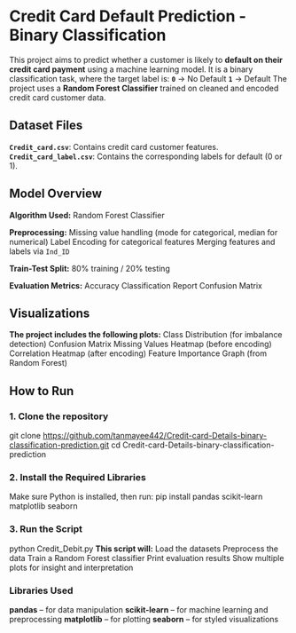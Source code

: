 # Credit Card Default Prediction - Binary Classification

This project aims to predict whether a customer is likely to **default on their credit card payment** using a machine learning model. It is a binary classification task, where the target label is:
**`0`** → No Default
**`1`** → Default
The project uses a **Random Forest Classifier** trained on cleaned and encoded credit card customer data.

##  Dataset Files
**`Credit_card.csv`**: Contains credit card customer features.
**`Credit_card_label.csv`**: Contains the corresponding labels for default (0 or 1).

##  Model Overview

**Algorithm Used:** Random Forest Classifier
 
**Preprocessing:**
Missing value handling (mode for categorical, median for numerical)
Label Encoding for categorical features
Merging features and labels via `Ind_ID`
  
**Train-Test Split:** 80% training / 20% testing

**Evaluation Metrics:**
Accuracy
Classification Report
Confusion Matrix

##  Visualizations

**The project includes the following plots:**
Class Distribution (for imbalance detection)
Confusion Matrix
Missing Values Heatmap (before encoding)
Correlation Heatmap (after encoding)
Feature Importance Graph (from Random Forest)

##  How to Run

### 1. Clone the repository
git clone https://github.com/tanmayee442/Credit-card-Details-binary-classification-prediction.git
cd Credit-card-Details-binary-classification-prediction

### 2. Install the Required Libraries
Make sure Python is installed, then run:
pip install pandas scikit-learn matplotlib seaborn

### 3. Run the Script
python Credit_Debit.py
**This script will:**
Load the datasets
Preprocess the data
Train a Random Forest classifier
Print evaluation results
Show multiple plots for insight and interpretation

### Libraries Used
**pandas** – for data manipulation
**scikit-learn** – for machine learning and preprocessing
**matplotlib** – for plotting
**seaborn** – for styled visualizations

 
